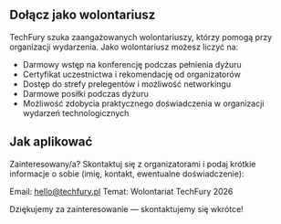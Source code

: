 <!--
.. title: Wolontariat
.. slug: volunteer
.. date: 2025-10-21 12:00:00 UTC
.. tags:
.. category:
.. link:
.. description: Informacje o wolontariacie podczas konferencji TechFury
.. type: text
-->

## Dołącz jako wolontariusz

TechFury szuka zaangażowanych wolontariuszy, którzy pomogą przy organizacji wydarzenia. Jako wolontariusz możesz liczyć na:

- Darmowy wstęp na konferencję podczas pełnienia dyżuru
- Certyfikat uczestnictwa i rekomendację od organizatorów
- Dostęp do strefy prelegentów i możliwość networkingu
- Darmowe posiłki podczas dyżuru
- Możliwość zdobycia praktycznego doświadczenia w organizacji wydarzeń technologicznych

## Jak aplikować

Zainteresowany/a? Skontaktuj się z organizatorami i podaj krótkie informacje o sobie (imię, kontakt, ewentualne doświadczenie):

Email: hello@techfury.pl
Temat: Wolontariat TechFury 2026

Dziękujemy za zainteresowanie — skontaktujemy się wkrótce!